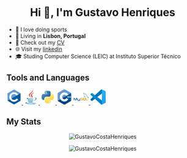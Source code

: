 <h1 align="center"> Hi 👋, I'm Gustavo Henriques </h1> 

- 🏃 I love doing sports
- 📍 Living in **Lisbon, Portugal**
- 📜 Check out my [CV][cv]
- 🌐 Visit my [linkedin][linkedin]
- 🎓 Studing Computer Science (LEIC) at Instituto Superior Técnico

<h2 align="left">Tools and Languages</h2>
<p align="left"> 
  <a href="https://www.w3schools.com/c/" target="_blank" rel="noreferrer"> <img src="https://raw.githubusercontent.com/devicons/devicon/master/icons/c/c-original.svg" alt="c" width="40" height="40"/> </a> 
  <a href="https://www.java.com" target="_blank" rel="noreferrer"> <img src="https://raw.githubusercontent.com/devicons/devicon/master/icons/java/java-original.svg" alt="java" width="40" height="40"/> </a> 
  <a href="https://www.python.org" target="_blank" rel="noreferrer"> <img src="https://raw.githubusercontent.com/devicons/devicon/master/icons/python/python-original.svg" alt="python" width="40" height="40"/> </a> 
  <a href="https://www.w3schools.com/cpp/" target="_blank" rel="noreferrer"> <img src="https://raw.githubusercontent.com/devicons/devicon/master/icons/cplusplus/cplusplus-original.svg" alt="cplusplus" width="40" height="40"/> </a> 
  <a href="https://www.mysql.com/" target="_blank" rel="noreferrer"> <img src="https://raw.githubusercontent.com/devicons/devicon/master/icons/mysql/mysql-original-wordmark.svg" alt="sql" width="40" height="40"/> </a>
  <a href="https://code.visualstudio.com/" target="_blank" rel="noreferrer"> <img src="https://raw.githubusercontent.com/devicons/devicon/master/icons/vscode/vscode-original.svg" alt="vscode" width="40" height="40"/> </a>
</p>

<h2 align="left">My Stats</h2>
<p align="center">
  <img src="https://github-readme-stats.vercel.app/api?username=GustavoCostaHenriques&show_icons=true&theme=tokyonight&bg_color=30,e96443,904e95&title_color=fff&text_color=fff" alt="GustavoCostaHenriques">
</p>

<p align="center">
  <img src="https://github-readme-stats.vercel.app/api/top-langs?username=GustavoCostaHenriques&show_icons=true&theme=vision-friendly-dark&locale=en&layout=compact&langs_count=8&bg_color=30,11998e,38ef7d&title_color=fff&text_color=fff" alt="GustavoCostaHenriques"/>
</p>



[cv]: https://github.com/GustavoCostaHenriques/GustavoCostaHenriques/blob/main/assets/Curr%C3%ADculo.pdf
[linkedin]: https://linkedin.com/in/gustavo-henriques-799640282